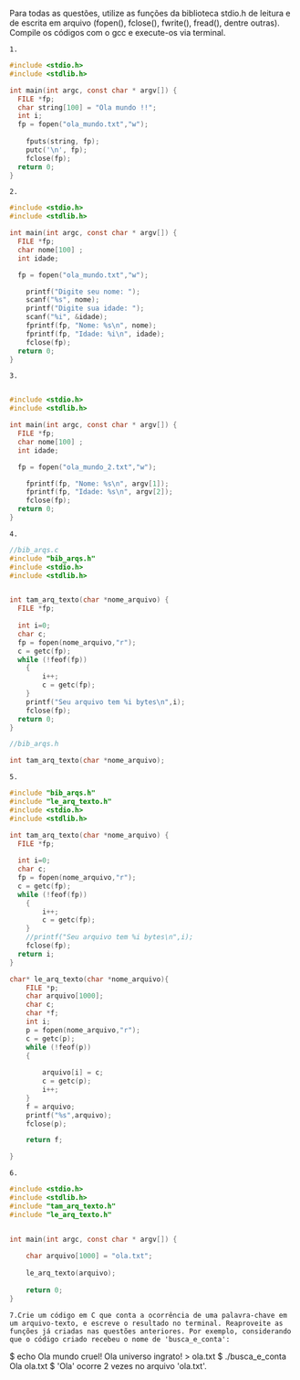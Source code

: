 

Para todas as questões, utilize as funções da biblioteca stdio.h de leitura e de escrita em arquivo (fopen(), fclose(), fwrite(), fread(), dentre outras). Compile os códigos com o gcc e execute-os via terminal.

    1.
    
```C
#include <stdio.h>
#include <stdlib.h>

int main(int argc, const char * argv[]) {
  FILE *fp;
  char string[100] = "Ola mundo !!";
  int i;
  fp = fopen("ola_mundo.txt","w");
  
  	fputs(string, fp);                                         
  	putc('\n', fp);
  	fclose(fp);
  return 0;
}
```
    2.
```C
#include <stdio.h>
#include <stdlib.h>

int main(int argc, const char * argv[]) {
  FILE *fp;
  char nome[100] ;
  int idade;

  fp = fopen("ola_mundo.txt","w");

 	printf("Digite seu nome: ");
 	scanf("%s", nome);
 	printf("Digite sua idade: ");
 	scanf("%i", &idade); 
 	fprintf(fp, "Nome: %s\n", nome);
 	fprintf(fp, "Idade: %i\n", idade);
  	fclose(fp);
  return 0;
}

```

    3.
```C

#include <stdio.h>
#include <stdlib.h>

int main(int argc, const char * argv[]) {
  FILE *fp;
  char nome[100] ;
  int idade;

  fp = fopen("ola_mundo_2.txt","w");

 	fprintf(fp, "Nome: %s\n", argv[1]);
 	fprintf(fp, "Idade: %s\n", argv[2]);
  	fclose(fp);
  return 0;
}

```
  
    4.
```C
//bib_arqs.c
#include "bib_arqs.h"
#include <stdio.h>
#include <stdlib.h>


int tam_arq_texto(char *nome_arquivo) {
  FILE *fp;
  
  int i=0;
  char c;
  fp = fopen(nome_arquivo,"r");
  c = getc(fp);
  while (!feof(fp))        
    {
    	i++;
      	c = getc(fp);   
    }
    printf("Seu arquivo tem %i bytes\n",i);
	fclose(fp);
  return 0;
}

```
```C
//bib_arqs.h

int tam_arq_texto(char *nome_arquivo);

```
    5.
```C
#include "bib_arqs.h"
#include "le_arq_texto.h"
#include <stdio.h>
#include <stdlib.h>

int tam_arq_texto(char *nome_arquivo) {
  FILE *fp;
  
  int i=0;
  char c;
  fp = fopen(nome_arquivo,"r");
  c = getc(fp);
  while (!feof(fp))        
    {
    	i++;
      	c = getc(fp);   
    }
    //printf("Seu arquivo tem %i bytes\n",i);
	fclose(fp);
  return i;
}

char* le_arq_texto(char *nome_arquivo){
	FILE *p;
	char arquivo[1000];
	char c;
  	char *f;
	int i;
	p = fopen(nome_arquivo,"r");
    c = getc(p);
    while (!feof(p))    
    {
        
        arquivo[i] = c; 
        c = getc(p);
        i++;    
    }
    f = arquivo;
    printf("%s",arquivo);  
    fclose(p);

    return f; 

}

```
    6.
```C
#include <stdio.h>
#include <stdlib.h>
#include "tam_arq_texto.h"
#include "le_arq_texto.h"


int main(int argc, const char * argv[]) {
    
    char arquivo[1000] = "ola.txt";
 
    le_arq_texto(arquivo);
    
	return 0;
}	

```
    
    
    
    7.Crie um código em C que conta a ocorrência de uma palavra-chave em um arquivo-texto, e escreve o resultado no terminal. Reaproveite as funções já criadas nas questões anteriores. Por exemplo, considerando que o código criado recebeu o nome de 'busca_e_conta':

$ echo Ola mundo cruel! Ola universo ingrato! > ola.txt
$ ./busca_e_conta Ola ola.txt
$ 'Ola' ocorre 2 vezes no arquivo 'ola.txt'.



